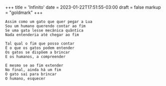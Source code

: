 +++
title = 'Infinito'
date = 2023-01-22T17:51:55-03:00
draft = false
markup = "goldmark"
+++

```
Assim como um gato que quer pegar a Lua
Sou um humano querendo contar ao fim
Se uma gata lesse mecânica quântica
Nada entenderia até chegar ao fim

Tal qual o fim que posso contar
É o que os gatos podem entender
Os gatos se dispõem a brincar
E os humanos, a compreender

E mesmo se ao fim extender
No final, ainda há um fim
O gato sai para brincar
O humano, esquecer
```
